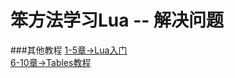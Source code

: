 笨方法学习Lua -- 解决问题
====================


###其他教程
[1-5章->Lua入门](Chapters1-5.md)<br>
[6-10章->Tables教程](Chapters6-10.md) <br>

